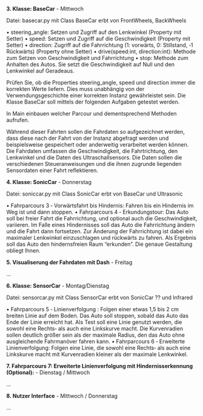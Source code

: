 
**3. Klasse: BaseCar** - Mittwoch

Datei: basecar.py mit Class BaseCar erbt von FrontWheels, BackWheels

• steering_angle: Setzen und Zugriff auf den Lenkwinkel (Property mit Setter) 
• speed: Setzen und Zugriff auf die Geschwindigkeit (Property mit Setter) 
• direction: Zugriff auf die Fahrrichtung (1: vorwärts, 0: Stillstand, ‑1 Rückwärts) (Property ohne Setter) 
• drive(speed:int, direction:int): Methode zum Setzen von Geschwindigkeit und Fahrrichtung 
• stop: Methode zum Anhalten des Autos. Sie setzt die Geschwindigkeit auf Null und den Lenkwinkel auf Geradeaus.

Prüfen Sie, ob die Properties steering_angle, speed und direction immer die korrekten Werte liefern. Dies muss unabhängig von der Verwendungsgeschichte einer korrekten Instanz gewährleistet sein. Die Klasse BaseCar soll mittels der folgenden Aufgaben getestet werden.

In Main einbauen welcher Parcour und dementsprechend Methoden aufrufen.

Während dieser Fahrten sollen die Fahrdaten so aufgezeichnet werden, dass diese nach der Fahrt von der Instanz abgefragt werden und beispielsweise gespeichert oder anderweitig verarbeitet werden können. Die Fahrdaten umfassen die Geschwindigkeit, die Fahrtrichtung, den Lenkwinkel und die Daten des Ultraschallsensors. Die Daten sollen die verschiedenen Steueranweisungen und die ihnen zugrunde liegenden Sensordaten einer Fahrt reflektieren.

**4. Klasse: SonicCar** - Donnerstag

Datei: soniccar.py mit Class SonicCar erbt von BaseCar und Ultrasonic

• Fahrparcours 3 ‑ Vorwärtsfahrt bis Hindernis: Fahren bis ein Hindernis im Weg ist und dann stoppen. 
• Fahrparcours 4 ‑ Erkundungstour: Das Auto soll bei freier Fahrt die Fahrrichtung, und optional auch die Geschwindigkeit, variieren. Im Falle eines Hindernisses soll das Auto die Fahrrichtung ändern und die Fahrt dann fortsetzen. Zur Änderung der Fahrrichtung ist dabei ein maximaler Lenkwinkel einzuschlagen und rückwärts zu fahren. Als Ergebnis soll das Auto den hindernsfreien Raum “erkunden”. Die genaue Gestaltung obliegt Ihnen.

**5. Visualiserung der Fahrdaten mit Dash** - Freitag

...

**6. Klasse: SensorCar** - Montag/Dienstag

Datei: sensorcar.py mit Class SensorCar erbt von SonicCar ?? und Infrared

• Fahrparcours 5 ‑ Linienverfolgung : Folgen einer etwas 1,5 bis 2 cm breiten Linie auf dem Boden. Das Auto soll stoppen, sobald das Auto das Ende der Linie erreicht hat. Als Test soll eine Linie genutzt werden, die sowohl eine Rechts‑ als auch eine Linkskurve macht. Die Kurvenradien sollen deutlich größer sein als der maximale Radius, den das Auto ohne ausgleichende Fahrmanöver fahren kann. 
• Fahrparcours 6 ‑ Erweiterte Linienverfolgung: Folgen eine Linie, die sowohl eine Rechts‑ als auch eine Linkskurve macht mit Kurvenradien kleiner als der maximale Lenkwinkel.

**7. Fahrparcours 7: Erweiterte Linienverfolgung mit Hindernisserkennung (Optional):** - Dienstag / Mittwoch

...

**8. Nutzer Interface** - Mittwoch / Donnerstag

...
